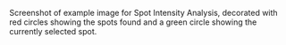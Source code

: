 Screenshot of example image for Spot Intensity Analysis, decorated with red circles showing the spots found and a green circle showing the currently selected spot.
